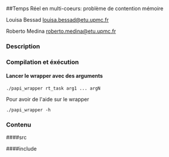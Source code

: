 ##Temps Réel en multi-coeurs: problème de contention mémoire

Louisa Bessad louisa.bessad@etu.upmc.fr

Roberto Medina roberto.medina@etu.upmc.fr

### Description

### Compilation et éxécution

#### Lancer le wrapper avec des arguments
<pre><code>./papi_wrapper rt_task arg1 ... argN</code></pre>

Pour avoir de l'aide sur le wrapper

<pre><code>./papi_wrapper -h </code></pre>

### Contenu

####src

####include





